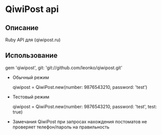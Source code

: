 # QiwiPost api

## Описание
Ruby API для (qiwipost.ru)

## Использование

gem 'qiwipost', git: 'git://github.com/leonko/qiwipost.git'

* Обычный режим

	qiwipost = QiwiPost.new(number: 9876543210, password: 'test')

* Тестовый режим

	qiwipost = QiwiPost.new(number: 9876543210, password: 'test', test: true)

* Замечания
	QiwiPost при запросах нахождения постоматов не проверяет телефон/пароль на правильность
